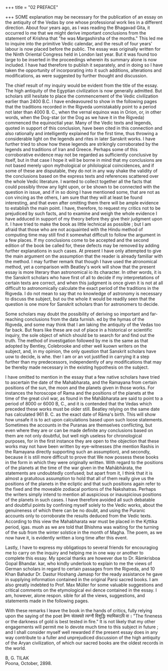 +++
title = "02 PREFACE"

+++
SOME explanation may be necessary for the publication of an essay on the antiquity of the Vedas by one whose professional work lies in a different direction. About four years ago, as I was reading the Bhagavad Gita, it occurred lo me that we might derive important conclusions from the statement of Krishna that "he was Margashirsha of the months." This led me to inquire into the primitive Vedic calendar, and the result of four years' labour is now placed before the public. The essay was originally written for the Ninth Oriental Congress held in London last year. But it was found too large to be inserted in the proceedings wherein its summary alone is now included. I have had therefore to publish it separately, and in doing so I have taken the opportunity of incorporating into it such additions, alterations and modifications, as were suggested by further thought and discussion. 

The chief result of my inquiry would be evident from the title of the essay. The high antiquity of the Egyptian civilization is now generally admitted. But scholars still hesitate to place the commencement of the Vedic civilization earlier than 2400 B.C. I have endeavoured to show in the following pages that the traditions recorded in the Rigveda uomistakably point to a period not later than 4000 B. C., when the vernal equinox was in Orion, or, in other words, when the Dog-star (or the Dog as we have it in the Rigveda) commenced the equinoctial year. Many of the Vedic texts and legends, quoted in support of this conclusion, have been cited in this connection and also rationally and intelligently explained for the first time, thus throwing a considerable light on the legends and rites in later Sanskrit works. I have further tried to show how these legends are strikingly corroborated by the legends and traditions of Iran and Greece. Perhaps some of this corroborative evidence may not be regarded as sufficiently conclusive by itself, but in that case I hope it will be borne in mind that my conclusions are not based merely upon mythological or philological coincidences, and if some of these are disputable, they do not in any way shake the validity of the conclusions based on the express texts and references scattered over the whole Vedic literature. I wanted to collect together all the facts that could possibly throw any light upon, or be shown to be connected with the question in issue, and if in so doing I have mentioned some, that are not as con vincing as the others, I am sure that they will at least be found interesting, and that even after omitting them there will be ample evidence to establish the main point. I have, therefore, to request my critics not to be prejudiced by such facts, and to examine and weigh the whole evidence I have adduced in support of my theory before they give their judgment upon it. 
I have tried to make the book as little lechnical as possible ; but I am afraid that those who are not acquainted with the Hindu method of computing time may still find it somewhat difficult to follow the argument in a few places. If my conclusions come to be accepted and the second edition of the book be called for, these defects may be removed by adding further explanations in such cases. At present I have only attempted to give the main argument on the assumption that the reader is already familiar with the method. I may further remark that though I have used the atronomical method, yet a comparison with Beatley's work will show that the present essay is more literary than astronomical io its character. In other words, it is the Sanskrit scholars who have first of all to decide if my interpretations of certain texts are correct, and when this judgment is once given it is not at all difficult to astronomically calculate the exact period of the traditions in the Rigveda. I do not mean to say that no knowledge of astronomy is necessary to discuss the subject, but ou the whole it would be readily seen that the question is one more for Sanskrit scholars than for astronomers to decide. 

Some scholars may doubt the possibility of deriving so important and far-reaching conclusions from the data furnish. ed by the hymas of the Rigveda, and some may think that I am laking the antiquity of the Vedas too far back. But fears like these are out of place in a historical or scientific inquiry, the sole object of which should be to search for and find out the truth. The method of investigation followed by me is the same as that adopted by Bentley, Colebrooke and other well kuown writers on the subject, and, in my opinion, the only question that Sanskrit scholars have uow to decide, is whe. ther I am or an vot justified in carrying it a step further than my predecessors, independently of any modifications that may be thereby made necessary in the existing hypothesis on the subject. 

I have omitted to mention in the essay that a few native scholars have tried to ascertain the date of the Mahabharata, and the Ramayana from certain positions of the sun, the moon and the planets given in those works. For instances the horoscope of Rama and the positions of the planets at the time of the great civil war, as found in the Mahåbharata are said to point to a period of 8000 or 6000 B, C., and it is contended that the Vedas which preceded these works must be older still. Beatley relying on the same date has calculated 961 B. C. as the exact date of Rāma's birth. This will show how unsafe it is to act upon calculations based upon such loose statements. Sometimes the accounts in the Puranas are themselves conflicting, but even where they are or can be made definite any conclusions based on them are not only doubtful, but well nigh useless for chronological purposes, for in the first instance they are open to the objection that these works may not have been written by eye-witnesses (the mention Rashis in the Ramayana directly supporting such an assumption), and secondly, because it is still more difficult to prove that We now possess these books in the form in which they were originally written. With regard to the positions of the planets at the time of the war given in the Mahābhārata, the statements are undoubtedly confused; but apart from it, I think that it is almost a gratuitous assumption to hold that all of them really give us the positions of the planets in the ecliptic and that such positions again refer to the fixed and the moveable zodiacal portions of the Nakshatras. Perhaps the writers simply intend to mention all auspicious or inauspicious positions of the planets in such cases. I have therefore avoided all such debatable and doubtful points by confining myself solely to the Vedic works, about the genuineness of which there can be no doubt, and using the Puranic accounts only to corroborate the results deduced from the Vedic texts. According to this view the Mahabharata war must be placed in the Kr̥ttika period, igas. muoh as we are told that Bhishma was waiting for the turning of the sub from the winter solstice in the month of Magha. The poem, as we now have it, is evidently written a long time after this event. 

Lastly, I have to express my obligatiops to several friends for encouragiog me to carry on the inquiry and helping me in one way or another to complete this essay. My special thanks are however due to Dr. Rāmkrisboa Gopal Bhandar. kar, who kindly underlook to explain to me the views of German scholars in regard to certain passages from the Rigveda, and 10 Khan Bahadur Dr. Dastur Hoshang Jamasp for the ready assistance he gave in supplying information contained in the original Parsi sacred books. I am also greatly indebted to Prof. Max Müller for some valuable suggestions and critical comments on the etymological evi dence contained in the essay. I am, however, alone respon. sible for all the views, suggestions, and statements made in the following pages. 

With these remarks I leave the book in the hands of critics, fully relying upon the saying of the poet हेम्नः संलक्ष्यते त्यग्नौ विशुद्धिः श्यामिकाऽपि वा। "The fineness or the darkness of gold is best tested in fire." It is not likely that my other engagements will permit me lo devote much time to this subject in future ; and I shall consider myself well rewarded if the present essay does in any way contribute to a fuller and unprejudiced discussion of the high antiquity of the Aryan civilization, of which our sacred books are the oldest records in the world. 

B, G. TILAK  
Poona, October, 2898. 
